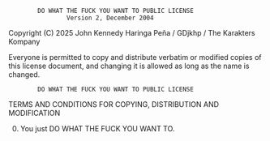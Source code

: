             DO WHAT THE FUCK YOU WANT TO PUBLIC LICENSE
                    Version 2, December 2004

 Copyright (C) 2025 John Kennedy Haringa Peña / GDjkhp / The Karakters Kompany

 Everyone is permitted to copy and distribute verbatim or modified
 copies of this license document, and changing it is allowed as long
 as the name is changed.

            DO WHAT THE FUCK YOU WANT TO PUBLIC LICENSE
   TERMS AND CONDITIONS FOR COPYING, DISTRIBUTION AND MODIFICATION

  0. You just DO WHAT THE FUCK YOU WANT TO.
